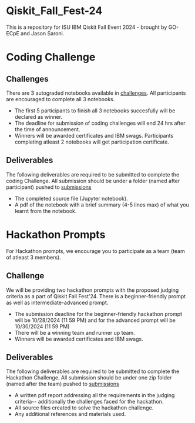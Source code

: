 # Qiskit_Fall_Fest-24
This is a repository for ISU IBM Qiskit Fall Event 2024 - brought by GO-ECpE and Jason Saroni.

# Coding Challenge
## Challenges
There are 3 autograded notebooks available in [challenges](Coding-challenge/challenges/). All participants are encouraged to complete all 3 notebooks.
* The first 5 participants to finish all 3 notebooks succesfully will be declared as winner.
* The deadline for submission of coding challenges will end 24 hrs after the time of announcement.
* Winners will be awarded certificates and IBM swags. Participants completing atleast 2 notebooks will get participation certificate.

## Deliverables
The following deliverables are required to be submitted to complete the coding Challenge. All submission should be under a folder (named after participant) pushed to [submissions](Coding-challenge/submissions/) 
* The completed source file (Jupyter notebook).
* A pdf of the notebook with a brief summary (4-5 lines max) of what you learnt from the notebook.


# Hackathon Prompts
For Hackathon prompts, we encourage you to participate as a team (team of atleast 3 members).
## Challenge
We will be providing two hackathon prompts with the proposed judging criteria as a part of Qiskit Fall Fest'24. There is a beginner-friendly prompt as well as intermediate-advanced prompt.
* The submission deadline for the beginner-friendly hackathon prompt will be 10/28/2024 (11 59 PM) and for the advanced prompt will be 10/30/2024 (11 59 PM)
* There will be a winning team and runner up team. 
* Winners will be awarded certificates and IBM swags.
## Deliverables
The following deliverables are required to be submitted to complete the Hackathon Challenge. All submission should be under one zip folder (named after the team) pushed to [submissions](Hackathon-challenge/submissions/)
* A written pdf report addressing all the requirements in the judging criteria-- additionally the challenges faced for the hackathon.
* All source files created to solve the hackathon challenge.
* Any additional references and materials used.
